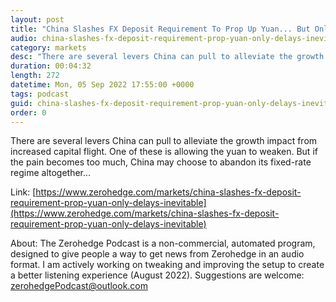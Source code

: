 ```yaml
---
layout: post
title: "China Slashes FX Deposit Requirement To Prop Up Yuan... But Only Delays The Inevitable"
audio: china-slashes-fx-deposit-requirement-prop-yuan-only-delays-inevitable-0
category: markets
desc: "There are several levers China can pull to alleviate the growth impact from increased capital flight. One of these is allowing the yuan to weaken. But if the pain becomes too much, China may choose to abandon its fixed-rate regime altogether..."
duration: 00:04:32
length: 272
datetime: Mon, 05 Sep 2022 17:55:00 +0000
tags: podcast
guid: china-slashes-fx-deposit-requirement-prop-yuan-only-delays-inevitable-0
order: 0
---
```

There are several levers China can pull to alleviate the growth impact from increased capital flight. One of these is allowing the yuan to weaken. But if the pain becomes too much, China may choose to abandon its fixed-rate regime altogether...

Link: [https://www.zerohedge.com/markets/china-slashes-fx-deposit-requirement-prop-yuan-only-delays-inevitable](https://www.zerohedge.com/markets/china-slashes-fx-deposit-requirement-prop-yuan-only-delays-inevitable)

About: The Zerohedge Podcast is a non-commercial, automated program, designed to give people a way to get news from Zerohedge in an audio format.  I am actively working on tweaking and improving the setup to create a better listening experience (August 2022).  Suggestions are welcome: [zerohedgePodcast@outlook.com](mailto:zerohedgePodcast@outlook.com)